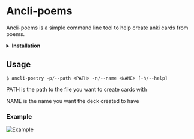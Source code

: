 # Ancli-poems

Ancli-poems is a simple command line tool to help create anki cards from poems.

<details><summary><strong>Installation</strong></summary> 
<p> 

### Dependencies
#### *You will only need cargo and git for the installation process*

###Process

Git clone the repository and go into it

```console
$ git clone https://github/dazaisan99/ancli-poetry

$ cd ancli-poetry
```

Build the crate

```console
$ cargo build --release
```

Finally, move the executable in ```target/release``` to a directory in your path (e.g. /usr/bin/ for linux)
</p> 
</details>

## Usage

```console
$ ancli-poetry -p/--path <PATH> -n/--name <NAME> [-h/--help]
```

PATH is the path to the file you want to create cards with

NAME is the name you want the deck created to have

### Example
![Example](https://github.com/Dazaisan99/ancli-poetry/example.png)